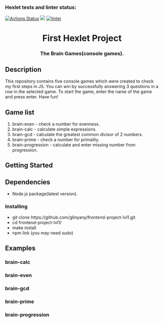 ### Hexlet tests and linter status:
[![Actions Status](https://github.com/glinyany/frontend-project-lvl1/workflows/hexlet-check/badge.svg)](https://github.com/glinyany/frontend-project-lvl1/actions)
<a href="https://codeclimate.com/github/glinyany/frontend-project-lvl1/maintainability"><img src="https://api.codeclimate.com/v1/badges/3e8b48074ba61eb434f5/maintainability" /></a>
[![linter](https://github.com/glinyany/frontend-project-lvl1/actions/workflows/nodejs.yml/badge.svg?branch=main&event=push)](https://github.com/glinyany/frontend-project-lvl1/actions/workflows/nodejs.yml)

<h1 align="center">First Hexlet Project</h1>
<h3 align="center">The Brain Games(console games).</h3>
<h2>Description</h2>
<p>This repository contains five console games which were created to check my first steps in JS. You can win by successfully answering 3 questions in a row in the selected game. To start the game, enter the name of the game and press enter. Have fun!</p> 

<h2>Game list</h2>
<ol>
    <li>brain-even - check a number for evenness.</li>
    <li>brain-calc - calculate simple expressions.</li>
    <li>brain-gcd - calculate the greatest common divisor of 2 numbers. </li>
    <li>brain-prime - check a number for primality.</li>
    <li>brain-progression - calculate and enter missing number from progression.</li>
</ol> 

<h2>Getting Started</h2>

<h2>Dependencies</h2>
<ul>
    <li>Node.js package(latest version).</li>
</ul>

<h3>Installing</h2>
<ul>
    <li>git clone https://github.com/glinyany/frontend-project-lvl1.git</li>
    <li>cd frontend-project-lvl1/</li>
    <li>make install</li>
    <li>npm link (you may need sudo)</li>
</ul>

<h2>Examples</h2>

<h3>brain-calc</h3>

<h3>brain-even</h3>

<h3>brain-gcd</h3>

<h3>brain-prime</h3>

<h3>brain-progression</h3>
